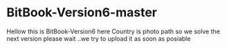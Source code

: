 BitBook-Version6-master
=======================
Hellow this is BitBook-Version6 here Country is photo path  so we solve the next version please wait ..we try to upload it 
as soon as posiable 
